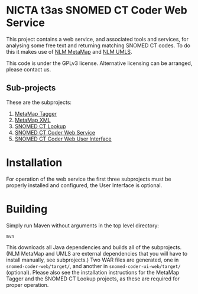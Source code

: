 # NICTA t3as SNOMED CT Coder Web Service

This project contains a web service, and associated tools and services, for analysing some free text and returning matching SNOMED CT codes. To do this it makes use of [NLM MetaMap](http://metamap.nlm.nih.gov/) and [NLM UMLS](http://www.nlm.nih.gov/research/umls/).

This code is under the GPLv3 license. Alternative licensing can be arranged, please contact us.

## Sub-projects

These are the subprojects:

1. [MetaMap Tagger](metamap-tagger)
2. [MetaMap XML](metamap-xml)
3. [SNOMED CT Lookup](snomedct-lookup)
4. [SNOMED CT Coder Web Service](snomed-coder-web)
5. [SNOMED CT Coder Web User Interface](snomed-coder-ui-web)

# Installation

For operation of the web service the first three subprojects must be properly installed and configured, the User Interface is optional.

# Building

Simply run Maven without arguments in the top level directory:

    mvn

This downloads all Java dependencies and builds all of the subprojects. (NLM MetaMap and UMLS are external dependencies that you will have to install manually, see subprojects.) Two WAR files are generated, one in `snomed-coder-web/target/`, and another in `snomed-coder-ui-web/target/` (optional). Please also see the installation instructions for the MetaMap Tagger and the SNOMED CT Lookup projects, as these are required for proper operation.
